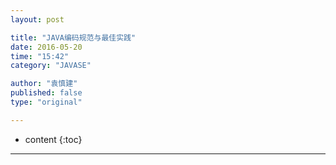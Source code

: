```yaml
---
layout: post

title: "JAVA编码规范与最佳实践"
date: 2016-05-20
time: "15:42"
category: "JAVASE"

author: "袁慎建"
published: false
type: "original"

---
```


* content
{:toc}

---


